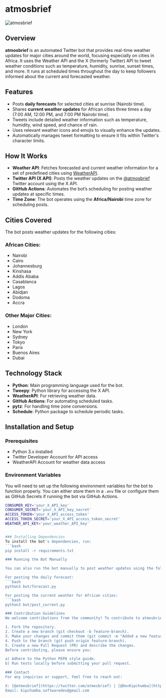 # atmosbrief

![atmosbrief](https://img.shields.io/twitter/follow/atmosbrief?style=social)

## Overview
**atmosbrief** is an automated Twitter bot that provides real-time weather updates for major cities around the world, focusing especially on cities in Africa. It uses the Weather API and the X (formerly Twitter) API to tweet weather conditions such as temperature, humidity, sunrise, sunset times, and more. It runs at scheduled times throughout the day to keep followers informed about the current and forecasted weather.

## Features
- Posts **daily forecasts** for selected cities at sunrise (Nairobi time).
- Shares **current weather updates** for African cities three times a day (7:00 AM, 12:00 PM, and 7:00 PM Nairobi time).
- Tweets include detailed weather information such as temperature, humidity, wind speed, and chance of rain.
- Uses relevant weather icons and emojis to visually enhance the updates.
- Automatically manages tweet formatting to ensure it fits within Twitter's character limits.

## How It Works
- **Weather API**: Fetches forecasted and current weather information for a set of predefined cities using [WeatherAPI](https://www.weatherapi.com/).
- **Twitter API (X API)**: Posts the weather updates on the [@atmosbrief](https://twitter.com/atmosbrief) Twitter account using the X API.
- **GitHub Actions**: Automates the bot’s scheduling for posting weather updates at specific times.
- **Time Zone**: The bot operates using the **Africa/Nairobi** time zone for scheduling posts.

## Cities Covered
The bot posts weather updates for the following cities:

### African Cities:
- Nairobi
- Cairo
- Johannesburg
- Kinshasa
- Addis Ababa
- Casablanca
- Lagos
- Abidjan
- Dodoma
- Accra

### Other Major Cities:
- London
- New York
- Sydney
- Tokyo
- Paris
- Buenos Aires
- Dubai

## Technology Stack
- **Python**: Main programming language used for the bot.
- **Tweepy**: Python library for accessing the X API.
- **WeatherAPI**: For retrieving weather data.
- **GitHub Actions**: For automating scheduled tasks.
- **pytz**: For handling time zone conversions.
- **Schedule**: Python package to schedule periodic tasks.

## Installation and Setup

### Prerequisites
- Python 3.x installed
- Twitter Developer Account for API access
- WeatherAPI Account for weather data access

### Environment Variables
You will need to set up the following environment variables for the bot to function properly. You can either store them in a `.env` file or configure them as GitHub Secrets if running the bot via GitHub Actions.

```bash
CONSUMER_KEY='your_X_API_key'
CONSUMER_SECRET='your_X_API_key_secret'
ACCESS_TOKEN='your_X_API_access_token'
ACCESS_TOKEN_SECRET='your_X_API_access_token_secret'
WEATHER_API_KEY='your_weather_API_key'


### Installing Dependencies
To install the bot's dependencies, run:
```bash
pip install -r requirements.txt

### Running the Bot Manually

You can also run the bot manually to post weather updates using the following commands:

For posting the daily forecast:
```bash
python3 bot/forecast.py

For posting the current weather for African cities:
```bash
python3 bot/post_current.py

### Contribution Guidelines
We welcome contributions from the community! To contribute to atmosbrief, follow these steps:

1. Fork the repository.
2. Create a new branch (git checkout -b feature-branch).
3. Make your changes and commit them (git commit -m "Added a new feature").
4. Push to the branch (git push origin feature-branch).
5. Create a new Pull Request (PR) and describe the changes.
Before contributing, please ensure you:

a) Adhere to the Python PEP8 style guide.
b) Run tests locally before submitting your pull request.

### Contact
For any inquiries or support, feel free to reach out:

X: [@atmosbrief](https://twitter.com/atmosbrief) | [@DevKipchumba](https://twitter.com/DevKipchumba)
Email: kipchumba.softwaredev@gmail.com